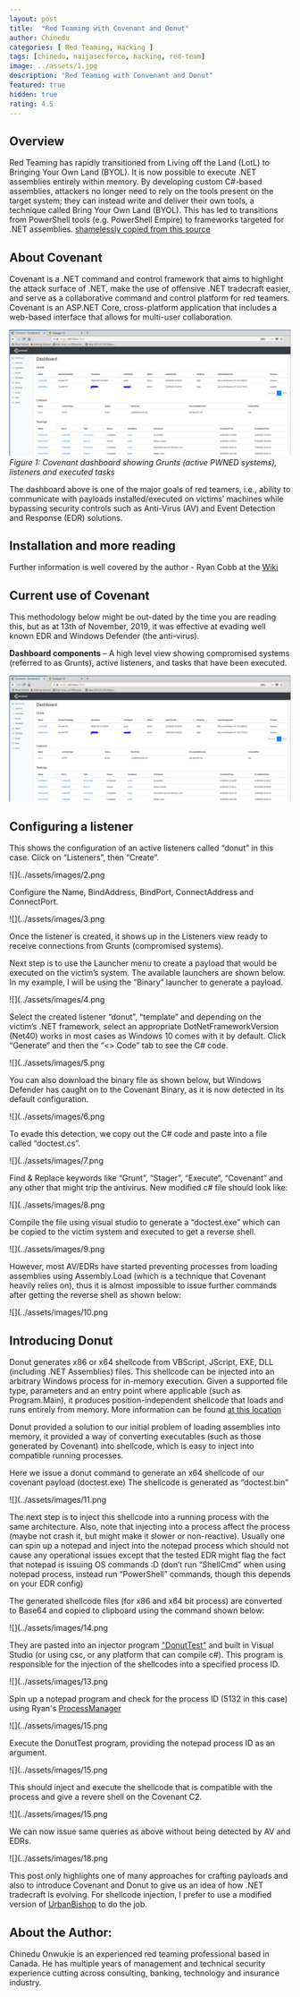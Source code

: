 ```yaml
---
layout: post
title:  "Red Teaming with Covenant and Donut"
author: Chinedu
categories: [ Red Teaming, Hacking ]
tags: [chinedu, naijasecforce, hacking, red-team]
image: ../assets/1.jpg
description: "Red Teaming with Convenant and Donut"
featured: true
hidden: true
rating: 4.5
---
```


## Overview
Red Teaming has rapidly transitioned from Living off the Land (LotL) to Bringing Your Own Land (BYOL). 
It is now possible to execute .NET assemblies entirely within memory. By developing custom C#-based assemblies, 
attackers no longer need to rely on the tools present on the target system; they can instead write and deliver 
their own tools, a technique called Bring Your Own Land (BYOL).  This has led to transitions from PowerShell tools 
(e.g. PowerShell Empire) to frameworks targeted for .NET assemblies. [shamelessly copied from this source](https://www.fireeye.com/blog/threat-research/2018/06/bring-your-own-land-novel-red-teaming-technique.html)

## About Covenant
Covenant is a .NET command and control framework that aims to highlight the attack surface of .NET, make the use 
of offensive .NET tradecraft easier, and serve as a collaborative command and control platform for red teamers. 
Covenant is an ASP.NET Core, cross-platform application that includes a web-based interface that allows for 
multi-user collaboration.

![](../assets/images/1.png)
_Figure 1: Covenant dashboard showing Grunts (active PWNED systems), listeners and executed tasks_

The dashboard above is one of the major goals of red teamers, i.e., ability to communicate with payloads installed/executed on victims’ machines while bypassing security controls such as Anti-Virus (AV) and Event Detection and Response (EDR) solutions.

## Installation and more reading
Further information is well covered by the author - Ryan Cobb at the [Wiki](https://github.com/cobbr/Covenant/wiki)

## Current use of Covenant
This methodology below might be out-dated by the time you are reading this, but as at 13th of November, 2019, it was effective at evading well known EDR and Windows Defender (the anti-virus).

**Dashboard components** – A high level view showing compromised systems (referred to as Grunts), active listeners, and tasks that have been executed.

![](../assets/images/1.png)

## Configuring a listener
This shows the configuration of an active listeners called “donut” in this case. Click on “Listeners”, then  “Create”.

![](../assets/images/2.png

Configure the Name, BindAddress, BindPort, ConnectAddress and ConnectPort.

![](../assets/images/3.png

Once the listener is created, it shows up in the Listeners view ready to receive connections from Grunts (compromised systems).

Next step is to use the Launcher menu to create a payload that would be executed on the victim’s system. The available launchers are shown below. In my example, I will be using the “Binary” launcher to generate a payload.

![](../assets/images/4.png

Select the created listener “donut”, “template” and depending on the victim’s .NET framework, select an appropriate DotNetFrameworkVersion (Net40) works in most cases as Windows 10 comes with it by default. Click “Generate” and then the “<> Code” tab to see the C# code.

![](../assets/images/5.png

You can also download the binary file as shown below, but Windows Defender has caught on to the Covenant Binary, as it is now detected in its default configuration.

![](../assets/images/6.png

To evade this detection, we copy out the C# code and paste into a file called “doctest.cs”.

![](../assets/images/7.png

Find & Replace keywords like “Grunt”, “Stager”, “Execute”, “Covenant” and any other that might trip the antivirus. New modified c# file should look like:

![](../assets/images/8.png

Compile the file using visual studio to generate a “doctest.exe” which can be copied to the victim system and executed to get a reverse shell.

![](../assets/images/9.png

However, most AV/EDRs have started preventing processes from loading assemblies using Assembly.Load (which is a technique that Covenant heavily relies on), thus it is almost impossible to issue further commands after getting the reverse shell as shown below:

![](../assets/images/10.png

## Introducing Donut
Donut generates x86 or x64 shellcode from VBScript, JScript, EXE, DLL (including .NET Assemblies) files. This shellcode can be injected into an arbitrary Windows process for in-memory execution. Given a supported file type, parameters and an entry point where applicable (such as Program.Main), it produces position-independent shellcode that loads and runs entirely from memory. More information can be found [at this location](https://github.com/TheWover/donut)

Donut provided a solution to our initial problem of loading assemblies into memory, it provided a way of converting executables (such as those generated by Covenant) into shellcode, which is easy to inject into compatible running processes.

Here we issue a donut command to generate an x64 shellcode of our covenant payload (doctest.exe)
The shellcode is generated as “doctest.bin”

![](../assets/images/11.png

The next step is to inject this shellcode into a running process with the same architecture. Also, note that injecting into a process affect the process (maybe not crash it, but might make it slower or non-reactive). Usually one can spin up a notepad and inject into the notepad process which should not cause any operational issues except that the tested EDR might flag the fact that notepad is issuing OS commands :D (don’t run “ShellCmd” when using notepad process, instead run “PowerShell” commands, though this depends on your EDR config)

The generated shellcode files (for x86 and x64 bit process) are converted to Base64 and copied to clipboard using the command shown below:

![](../assets/images/14.png

They are pasted into an injector program ["DonutTest"](https://github.com/TheWover/donut/tree/master/DonutTest) and built in Visual Studio (or using csc, or any platform that can compile c#). This program is responsible for the injection of the shellcodes into a specified process ID.

![](../assets/images/13.png

Spin up a notepad program and check for the process ID (5132 in this case) using Ryan's [ProcessManager](https://github.com/TheWover/donut/tree/master/ProcessManager)

![](../assets/images/15.png

Execute the DonutTest program, providing the notepad process ID as an argument.

![](../assets/images/15.png

This should inject and execute the shellcode that is compatible with the process and give a revere shell on the Covenant C2.

![](../assets/images/15.png

We can now issue same queries as above without being detected by AV and EDRs.

![](../assets/images/18.png

This post only highlights one of many approaches for crafting payloads and also to introduce Covenant and Donut to give us an idea of how .NET tradecraft is evolving. For shellcode injection, I prefer to use a modified version of [UrbanBishop](https://github.com/FuzzySecurity/Sharp-Suite/tree/master/UrbanBishop) to do the job.

## About the Author:
Chinedu Onwukie is an experienced red teaming professional based in Canada. He has multiple years of management 
and technical security experience cutting across consulting, banking, technology and insurance industry.
